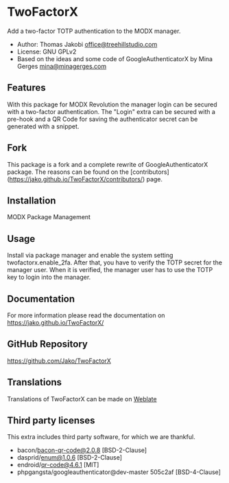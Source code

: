 # TwoFactorX

Add a two-factor TOTP authentication to the MODX manager.

- Author: Thomas Jakobi <office@treehillstudio.com>
- License: GNU GPLv2
- Based on the ideas and some code of GoogleAuthenticatorX by Mina Gerges <mina@minagerges.com>

## Features

With this package for MODX Revolution the manager login can be secured with a
two-factor authentication. The "Login" extra can be secured with a pre-hook and
a QR Code for saving the authenticator secret can be generated with a snippet.

## Fork

This package is a fork and a complete rewrite of GoogleAuthenticatorX package.
The reasons can be found on the [contributors]
(https://jako.github.io/TwoFactorX/contributors/) page.

## Installation

MODX Package Management

## Usage

Install via package manager and enable the system setting twofactorx.enable_2fa.
After that, you have to verify the TOTP secret for the manager user. When it is
verified, the manager user has to use the TOTP key to login into the manager.

## Documentation

For more information please read the documentation on
https://jako.github.io/TwoFactorX/

## GitHub Repository

https://github.com/Jako/TwoFactorX

## Translations

Translations of TwoFactorX can be made on
[Weblate](https://hosted.weblate.org/projects/modx-extras/twofactorx/)

## Third party licenses

This extra includes third party software, for which we are thankful.

* bacon/bacon-qr-code@2.0.8 [BSD-2-Clause]
* dasprid/enum@1.0.6 [BSD-2-Clause]
* endroid/qr-code@4.6.1 [MIT]
* phpgangsta/googleauthenticator@dev-master 505c2af [BSD-4-Clause]